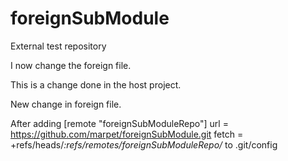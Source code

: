 # foreignSubModule
External test repository

I now change the foreign file.

This is a change done in the host project.

New change in foreign file.

After adding 
[remote "foreignSubModuleRepo"]
	url = https://github.com/marpet/foreignSubModule.git
	fetch = +refs/heads/*:refs/remotes/foreignSubModuleRepo/*
to .git/config 